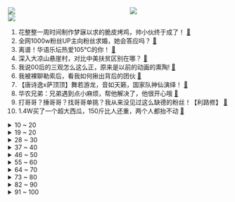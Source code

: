 <div >
	<a style="float:left;width:55%;" href = "https://github.com/anuraghazra/github-readme-stats">
	 <img src = "https://github-readme-stats.vercel.app/api?username=iuuuuuaena&theme=buefy&show_icons=true"/>
	</a>
	<a  style="float:right;width:45%" href = "https://github.com/anuraghazra/github-readme-stats">
	 <img  src="https://github-readme-stats.vercel.app/api/top-langs/?username=anuraghazra&layout=compact"/>
	</a>
	</div>

[![](https://img.shields.io/badge/jxd-@jxdgogogo.xyz-yellowgreen.svg)](https://www.jxdgogogo.xyz)<br>
1. 花整整一周时间制作梦寐以求的脆皮烤鸡，帅小伙终于成了！ [:link:](//www.bilibili.com/video/BV1m5411K7PH) <br>
2. 全网1000w粉丝UP主向粉丝求婚，她会答应吗？ [:link:](//www.bilibili.com/video/BV1ny4y1g7xq) <br>
3. 离谱！华语乐坛热爱105°C的你！ [:link:](//www.bilibili.com/video/BV1qw411Z7Zy) <br>
4. 深入大凉山悬崖村，对比中美扶贫区别在哪？ [:link:](//www.bilibili.com/video/BV13v411W7B6) <br>
5. 我说00后的三观怎么这么正，原来是以前的动画的熏陶! [:link:](//www.bilibili.com/video/BV1pg411g7Tb) <br>
6. 我被裸聊勒索后，看我如何揪出背后的团伙 [:link:](//www.bilibili.com/video/BV1T64y1C7Uo) <br>
7. 【唐诗逸x萨顶顶】舞若游龙，音如天籁，国家队神仙演绎！ [:link:](//www.bilibili.com/video/BV1Qb4y1d7N6) <br>
8. 华农兄弟：兄弟遇到点小麻烦，帮他解决了，他很开心哦 [:link:](//www.bilibili.com/video/BV1dw411d7Bu) <br>
9. 打哥哥？捶哥哥？找哥哥单挑？我从来没见过这么缺德的粉丝！【利路修】 [:link:](//www.bilibili.com/video/BV16f4y187Xj) <br>
10. 1.4W买了一个超大西瓜，150斤比人还重，两个人都抬不动 [:link:](//www.bilibili.com/video/BV12g411g7Xw) <br>
<details>
<summary>10 ~ 20</summary>

11. 在漫展cos艾伦问路人：为什么妈妈那天会被吃掉！？ [:link:](//www.bilibili.com/video/BV1So4y1y7ch) <br>
12. 惊了！这地方真有坟头蹦迪的习俗【阅片无数Ⅱ 07】 [:link:](//www.bilibili.com/video/BV1Ro4y1y7R4) <br>
13. 日本已经是全民动员与中国为敌，许多中国人还在替日本宣传！ [:link:](//www.bilibili.com/video/BV1E5411T7SY) <br>
14. 哒 咩 哟 ~ [:link:](//www.bilibili.com/video/BV1o64y167qq) <br>
15. 心机怪单曲《心疼哥哥》 全新版本 [:link:](//www.bilibili.com/video/BV1ov411p7Bw) <br>
16. 夹子音还能带电？ [:link:](//www.bilibili.com/video/BV1YX4y1A761) <br>
17. 国家出手了：重点打击5类“饭圈”乱象！ [:link:](//www.bilibili.com/video/BV1gM4y1u7pt) <br>
18. 高能反转！尔虞我诈堪称监狱版权游，《越狱》第三季大结局11-13 [:link:](//www.bilibili.com/video/BV1tB4y1M7bX) <br>
19. 【官方】sakanaction（サカナクション）-　新宝島 [:link:](//www.bilibili.com/video/BV1EV411s7vu) <br>
</details>
<details>
<summary>19 ~ 20</summary>

20. 蜜 雪 冰 城 苦 极 了 [:link:](//www.bilibili.com/video/BV1WK4y197DJ) <br>
21. 阿 帕 奇 武 装 直 升 机【汽油桶快乐阴人流#13】 [:link:](//www.bilibili.com/video/BV1YK4y1u7AH) <br>
22. “super idol的笑容，都没你的甜...” [:link:](//www.bilibili.com/video/BV1hB4y1M7Z2) <br>
23. 第二次月考成绩公布！ [:link:](//www.bilibili.com/video/BV15v411W7ff) <br>
24. “退钱哥”为国足应援 [:link:](//www.bilibili.com/video/BV1mf4y187M8) <br>
25. 【4K60帧独家上线B站】水下中国舞蹈《祈》纯享版！翩若惊鸿，婉若游龙！端午节河南又来炸场了！ [:link:](//www.bilibili.com/video/BV1kK4y137zm) <br>
26. 【苑举正】我是中国台湾人，我来打祖国的疫苗了！ [:link:](//www.bilibili.com/video/BV1a44y1B7zT) <br>
27. 历史时刻！中国人首次进入自己的空间站 [:link:](//www.bilibili.com/video/BV1QB4y1M7JJ) <br>
28. 女声日语版《热爱105°C的你》最甜日语填词❤️ [:link:](//www.bilibili.com/video/BV1jK4y197Au) <br>
</details>
<details>
<summary>28 ~ 30</summary>

29. 锐不可挡：2021RNG春季赛暨季中冠军赛纪录片 [:link:](//www.bilibili.com/video/BV1o64y1X7HU) <br>
30. 来自100名艺术家100种不同的渲染方式！ [:link:](//www.bilibili.com/video/BV1s44y1B74X) <br>
31. 把蜜雪冰城改成古风 [:link:](//www.bilibili.com/video/BV1Zh411a7My) <br>
32. 为什么哺乳动物的牙最容易保存下来？ [:link:](//www.bilibili.com/video/BV1t44y1B7Um) <br>
33. 普京怼美媒：你说中国将有4艘航母，美国有多少？我为什么要担心中国？ [:link:](//www.bilibili.com/video/BV1ro4y1y7ag) <br>
34. 123万硬币给盲人母亲带来的改变 [:link:](//www.bilibili.com/video/BV1dB4y1T7DJ) <br>
35. ⚠️阴 间 蜜 雪 冰 城⚠️ [:link:](//www.bilibili.com/video/BV1cK4y197Co) <br>
36. 真·电音 JOJO [:link:](//www.bilibili.com/video/BV1Uq4y1L7CF) <br>
37. 家 乡 の 蜜 雪 冰 城 —— 日本分店 [:link:](//www.bilibili.com/video/BV1N54y1G79t) <br>
</details>
<details>
<summary>37 ~ 40</summary>

38. 与30多斤的巨大红海鳗大战300回合，帅小伙胜出，出锅后太香了 [:link:](//www.bilibili.com/video/BV1H54y1H7NT) <br>
39. 阿卡林省江西？街头3元一碗辣拌粉，实惠得可怕！ [:link:](//www.bilibili.com/video/BV1tv411p7qt) <br>
40. 别吃王思聪的瓜了，美国传来令人不安的消息，全球通胀要来了 [:link:](//www.bilibili.com/video/BV1D5411K7PR) <br>
41. 2021，一起在B站毕业吧！【bilibili夏日毕业歌会2021总宣片】 [:link:](//www.bilibili.com/video/BV1nq4y1L7Dx) <br>
42. 我们动物园有老虎辣！！！#3 [:link:](//www.bilibili.com/video/BV1FM4y1u7jH) <br>
43. 【灵魂解说/明日方舟】极限打架！危机合约S5 竞技征召赛 01 [:link:](//www.bilibili.com/video/BV1AQ4y1R75G) <br>
44. 【精彩集锦】4连胜！中国男足3比1击败叙利亚，挺进12强赛 [:link:](//www.bilibili.com/video/BV1WX4y1A7Ys) <br>
45. 蜜雪冰城⚡京剧版⚡ [:link:](//www.bilibili.com/video/BV13w411o7Yn) <br>
46. 热爱150分的你 [:link:](//www.bilibili.com/video/BV1ww411o7sQ) <br>
</details>
<details>
<summary>46 ~ 50</summary>

47. 影视剧油腻行为大赏，你能坚持看到第几个？ [:link:](//www.bilibili.com/video/BV1g44y1B74K) <br>
48. 结婚五年，第一次过结婚纪念日！【凭啥这么贵ep26-望江阁】 [:link:](//www.bilibili.com/video/BV1gM4y1u7Zo) <br>
49. 【蜜雪冰城主题曲】苏维埃分店 [:link:](//www.bilibili.com/video/BV1Qy4y1u7zr) <br>
50. 《我只会心疼哥哥》豪放派诗朗诵 [:link:](//www.bilibili.com/video/BV11U4y1V7q9) <br>
51. 饮茶哥：朋友们！够钟打把牌啦喂！ [:link:](//www.bilibili.com/video/BV1qU4y157qx) <br>
52. 什么原因让我沦落街头吃面... [:link:](//www.bilibili.com/video/BV1sw411f72F) <br>
53. 比  K  P  L  刺  激 [:link:](//www.bilibili.com/video/BV1uq4y1L78T) <br>
54. “你能说出中国的三个城市吗？”巴基斯坦小哥的回答亮了 [:link:](//www.bilibili.com/video/BV1HM4y1u718) <br>
55. 河南台端午奇妙游开场节目《祈》绝了！全程水下拍摄，完整版奉上 [:link:](//www.bilibili.com/video/BV1HK4y197Fn) <br>
</details>
<details>
<summary>55 ~ 60</summary>

56. 漠叔去邻村解决公鸡打架问题，村民奔走相告依依不舍 [:link:](//www.bilibili.com/video/BV1L64y1r75q) <br>
57. 备孕9个月还没成功，我。。。。。。 [:link:](//www.bilibili.com/video/BV1bw411f7Nz) <br>
58. 再次启动户外灶，给四伯爷做“枣庄辣子鸡”，汇报学习成果 [:link:](//www.bilibili.com/video/BV14B4y1M7RR) <br>
59. 一位科学家不小心把两滴有机汞滴在了她的手上，这是她的大脑发生的变化 [:link:](//www.bilibili.com/video/BV1sM4y1u7ER) <br>
60. 我--一个把黑虎阿福模仿到极致的JK [:link:](//www.bilibili.com/video/BV1Bh411a7at) <br>
61. 【IGN】《塞尔达传说 旷野之息》续篇E3 2021先导预告 [:link:](//www.bilibili.com/video/BV14q4y1L7nB) <br>
62. 不好意思 内娱选秀唯一甜C就是这么稳 INTO1刘宇《山河图》直拍 [:link:](//www.bilibili.com/video/BV1VV411s7tE) <br>
63. 【黑胶】周杰伦《夜的第七章》 史诗级神曲！暗黑三部曲之一！ [:link:](//www.bilibili.com/video/BV1vB4y1M74C) <br>
64. 众泰假扮保时捷，能骗小妹妹吗？ [:link:](//www.bilibili.com/video/BV1U5411K7uc) <br>
</details>
<details>
<summary>64 ~ 70</summary>

65. 汞超标2万7千倍，美白霜为何成了“夺命”霜【老爸评测】 [:link:](//www.bilibili.com/video/BV1qg411g7qk) <br>
66. 地球 再一次赐予我力量吧 [:link:](//www.bilibili.com/video/BV1XK4y137Jw) <br>
67. 【原神/MEME/温迪】HIP【温迪生贺】 [:link:](//www.bilibili.com/video/BV1eM4y1u7uR) <br>
68. 【建议改成】爹 地 6 [:link:](//www.bilibili.com/video/BV1B64y167Qq) <br>
69. 【夏日燃脂】如何在夏天脱胎换骨？学生党必备！ [:link:](//www.bilibili.com/video/BV1R5411K7vf) <br>
70. 9分国产神剧！孙红雷的最强黑老大之路！经典大戏《征服》第一期 [:link:](//www.bilibili.com/video/BV17U4y1G7Mk) <br>
71. 眼“色”游戏 （6） [:link:](//www.bilibili.com/video/BV1MV41147aJ) <br>
72. 拜托三连了！这绝对是全B站最用心（没有之一）的PR公开课程，耗时千余小时开发！ [:link:](//www.bilibili.com/video/BV1K64y1r7pp) <br>
73. 50元的狸花猫与2000元的英短猫，究竟会生出什么样的小猫咪？？ [:link:](//www.bilibili.com/video/BV1xK4y137ey) <br>
</details>
<details>
<summary>73 ~ 80</summary>

74. 装逼？炫富？从LPL幕后到图一乐UP主，LKS的什锦人生 我聊#2 [:link:](//www.bilibili.com/video/BV1Yo4y1k73S) <br>
75. 【猛男舞团】多冷啊～我在东北玩泥巴~ [:link:](//www.bilibili.com/video/BV1G64y1d7LS) <br>
76. 来！点赞破500就更新的碎碎念日常… [:link:](//www.bilibili.com/video/BV17B4y1M7Gs) <br>
77. 超级无敌好用｜有了它没烦恼｜超强国货分享 [:link:](//www.bilibili.com/video/BV1G64y1r79m) <br>
78. 二仙桥日语版真的太生草了哈哈哈哈哈哈哈哈哈哈哈哈哈哈哈哈哈哈哈哈哈哈哈哈哈哈哈哈哈哈 [:link:](//www.bilibili.com/video/BV1Bf4y187ow) <br>
79. 旗袍yyds [:link:](//www.bilibili.com/video/BV18o4y1k7Cd) <br>
80. 【懂点儿啥】中国邮政心里的苦，你们知道吗？ [:link:](//www.bilibili.com/video/BV1nw411f7Yw) <br>
81. 热爱105°的........融化了。 [:link:](//www.bilibili.com/video/BV17g411g7Yg) <br>
82. 宝马拿铁摩托车正面对撞逆行拖鞋哥。总结：命在自己手里才是命 [:link:](//www.bilibili.com/video/BV1Wb4y1o7L9) <br>
</details>
<details>
<summary>82 ~ 90</summary>

83. 热爱-273.15℃的你 [:link:](//www.bilibili.com/video/BV1964y1R7Py) <br>
84. 这一切都要从一瓶颜料说起 [:link:](//www.bilibili.com/video/BV1Eq4y1774z) <br>
85. 【第九图书馆】生化危机编年史第四期！浣熊市的终焉，一小时加长特别篇！生化危机2、生化危机3剧情梳理！ [:link:](//www.bilibili.com/video/BV1kK4y1u7k6) <br>
86. 【周深】《化身孤岛的鲸》+《大艺术家》唱跳丨616真心夜 [:link:](//www.bilibili.com/video/BV1cb4y1o7xm) <br>
87. 在老婆亲我的时候故意躲开！假装嫌弃老婆的一天～ [:link:](//www.bilibili.com/video/BV12g411g7kj) <br>
88. 【清华VLOG】毕业答辩全纪录！只答不辩，全程道歉？真实答辩现场来啦！ [:link:](//www.bilibili.com/video/BV1Co4y1k71x) <br>
89. 【嘉然】以然之名（完整版） [:link:](//www.bilibili.com/video/BV1k5411K7ad) <br>
90. “听说，可爱在性感面前一文不值？”-【热爱105°C的你】 [:link:](//www.bilibili.com/video/BV1Ho4y1k77B) <br>
91. Youtube10万sub牌子开箱，一个真正意义上的的阵地 [:link:](//www.bilibili.com/video/BV1iq4y1L7qJ) <br>
</details>
<details>
<summary>91 ~ 100</summary>

92. 惊险！林间赌场覆灭记！ [:link:](//www.bilibili.com/video/BV1tq4y1L7W9) <br>
93. 天 降 扳 手 [:link:](//www.bilibili.com/video/BV1S54y1G7aQ) <br>
94. 【KeeppleyX姜云升】拼个世界给自己正式版MV [:link:](//www.bilibili.com/video/BV1z54y1G7DV) <br>
95. 热 爱 105 度 水 猴 子 [:link:](//www.bilibili.com/video/BV16o4y1y7Zq) <br>
96. 咖啡机已经被我修好了 [:link:](//www.bilibili.com/video/BV18h411a7PS) <br>
97. “我的猫好像网恋了” [:link:](//www.bilibili.com/video/BV1HX4y1A7cG) <br>
98. 【暴走大事件第八季】10 胖胖本色出演诠释父爱如山倒，神秘大妈自曝身份雷翻王尼玛！（蓝） [:link:](//www.bilibili.com/video/BV1Dh411a7rX) <br>
99. 学渣们恶搞老师，没想到老师混社会的，这下全班彻底完蛋！高分片 [:link:](//www.bilibili.com/video/BV1uQ4y1R7T9) <br>
100. 好 耶 [:link:](//www.bilibili.com/video/BV1MB4y1M7D2) <br>
</details>
